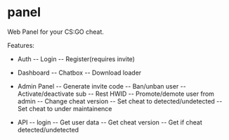 # panel
Web Panel for your CS:GO cheat.

Features:
- Auth
-- Login
-- Register(requires invite)

- Dashboard
-- Chatbox
-- Download loader

- Admin Panel
-- Generate invite code
-- Ban/unban user
-- Activate/deactivate sub
-- Rest HWID
-- Promote/demote user from admin
-- Change cheat version
-- Set cheat to detected/undetected
-- Set cheat to under maintainence 

- API
-- login
-- Get user data
-- Get cheat version
-- Get if cheat detected/undetected
